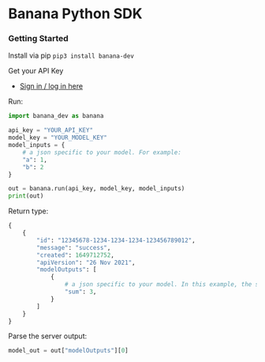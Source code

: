 # Banana Python SDK

### Getting Started

Install via pip
`pip3 install banana-dev`

Get your API Key
- [Sign in / log in here](https://app.banana.dev)

Run:
```python
import banana_dev as banana

api_key = "YOUR_API_KEY"
model_key = "YOUR_MODEL_KEY"
model_inputs = {
    # a json specific to your model. For example:
    "a": 1,
    "b": 2
}

out = banana.run(api_key, model_key, model_inputs)
print(out)
```

Return type:
```python
{
    {
        "id": "12345678-1234-1234-1234-123456789012", 
        "message": "success", 
        "created": 1649712752, 
        "apiVersion": "26 Nov 2021", 
        "modelOutputs": [
            {
                # a json specific to your model. In this example, the sum of "a" and "b" from the above model_parameters
                "sum": 3, 
            }
        ]
    }
}
```

Parse the server output:
```python
model_out = out["modelOutputs"][0]
```